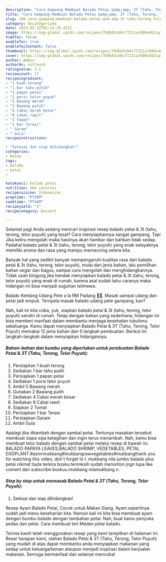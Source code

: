 ```yaml
---
description: "Cara Gampang Membuat Balado Petai &amp;amp; 3T (Tahu, Terong, Telor Puyuh), Lezat"
title: "Cara Gampang Membuat Balado Petai &amp;amp; 3T (Tahu, Terong, Telor Puyuh), Lezat"
slug: 100-cara-gampang-membuat-balado-petai-and-amp-3t-tahu-terong-telor-puyuh-lezat
category: Uncategorized
date: 2023-02-22T02:14:29.421Z
image: https://img-global.cpcdn.com/recipes/7b9b83cb6c77221a/680x482cq70/balado-petai-3t-tahu-terong-telor-puyuh-foto-resep-utama.jpg
hideToc: false
enableToc: true
enableTocContent: false
thumbnail: https://img-global.cpcdn.com/recipes/7b9b83cb6c77221a/680x482cq70/balado-petai-3t-tahu-terong-telor-puyuh-foto-resep-utama.jpg
cover: https://img-global.cpcdn.com/recipes/7b9b83cb6c77221a/680x482cq70/balado-petai-3t-tahu-terong-telor-puyuh-foto-resep-utama.jpg
author: Admin
authorAv: notfound
ratingvalue: 3.2
reviewcount: 17
recipeingredient:
- "1 buah terong"
- "1 bar tahu putih"
- "1 papan petai"
- "1 porsi telor puyuh"
- "5 Bawang merah"
- "2 Bawang putih"
- "4 Cabai merah besar"
- "8 Cabai rawit"
- "2 Tomat"
- "1 bar Terasi"
- " Garam"
- " Gula"
recipeinstructions:

- "Selesai dan siap dihidangkan!"
categories:
- Resep
tags:
- balado
- petai
- 

katakunci: balado petai  
nutrition: 264 calories
recipecuisine: Indonesian
preptime: "PT20M"
cooktime: "PT44M"
recipeyield: "1"
recipecategory: Dessert

---
```



Selamat pagi Anda sedang mencari inspirasi resep balado petai &amp; 3t (tahu, terong, telor puyuh) yang lezat? Cara menyiapkannya sangat gampang. Tapi Jika keliru mengolah maka hasilnya akan hambar dan bahkan tidak sedap. Padahal balado petai &amp; 3t (tahu, terong, telor puyuh) yang enak selayaknya memiliki aroma dan rasa yang mampu memancing selera kita.


Banyak hal yang sedikit banyak mempengaruhi kualitas rasa dari balado petai &amp; 3t (tahu, terong, telor puyuh), mulai dari jenis bahan, lalu pemilihan bahan segar dan bagus, sampai cara mengolah dan menghidangkannya. Tidak usah bingung jika hendak menyiapkan balado petai &amp; 3t (tahu, terong, telor puyuh) yang enak di rumah, karena asal sudah tahu caranya maka hidangan ini bisa menjadi suguhan istimewa.

Balado Kentang Udang Pete a la RM Padang 👍🏼. Masak sampai udang dan petai jadi empuk. Ternyata masak balado udang pete gampang, kan?


Nah, kali ini kita coba, yuk, siapkan balado petai &amp; 3t (tahu, terong, telor puyuh) sendiri di rumah. Tetap dengan bahan yang sederhana, hidangan ini bisa memberi manfaat dalam membantu menjaga kesehatan tubuhmu sekeluarga. Kamu dapat menyiapkan Balado Petai &amp; 3T (Tahu, Terong, Telor Puyuh) memakai 12 jenis bahan dan 0 langkah pembuatan. Berikut ini langkah-langkah dalam menyiapkan hidangannya.

<!--inarticleads1-->

##### Bahan-bahan dan bumbu yang diperlukan untuk pembuatan Balado Petai &amp; 3T (Tahu, Terong, Telor Puyuh):

1. Persiapkan 1 buah terong
1. Sediakan 1 bar tahu putih
1. Persiapkan 1 papan petai
1. Sediakan 1 porsi telor puyuh
1. Ambil 5 Bawang merah
1. Gunakan 2 Bawang putih
1. Sediakan 4 Cabai merah besar
1. Sediakan 8 Cabai rawit
1. Siapkan 2 Tomat
1. Persiapkan 1 bar Terasi
1. Persiapkan  Garam
1. Ambil  Gula


Apalagi jika ditambah dengan sambal petai. Tentunya masakan tersebut membuat siapa saja ketagihan dan ingin terus menambah. Nah, kamu bisa membuat telur balado dengan sambal petai melalui resep di bawah ini. BALADO PAPAYA LEAVES,BALADO SHRIMP, VEGETABLES, PETAI, EGGPLANT.#asmrmukbang#mukbangrawvegetables#mukbangthank you for watching this video, don&#39;t forget to l. mukbang nila jumbo balado plus petai nikmat tiada terkira bosku.terimksih sudah menonton jngn lupa like coment dan subscribe boskuu.mukbang nilamukbang n. 

<!--inarticleads2-->

##### Step by step untuk memasak Balado Petai &amp; 3T (Tahu, Terong, Telor Puyuh):


1. Selesai dan siap dihidangkan!

Resep Ayam Balado Petai, Cocok untuk Makan Siang. Ayam sepertinya sudah jadi menu keseharian kita. Namun kali ini kita bisa membuat ayam dengan bumbu balado dengan tambahan petai. Nah, buat kamu penyuka pedas dan petai. Cara membuat teri Medan petai balado. 

Terima kasih telah menggunakan resep yang kami tampilkan di halaman ini. Besar harapan kami, olahan Balado Petai &amp; 3T (Tahu, Terong, Telor Puyuh) yang mudah di atas dapat membantu anda menyiapkan makanan yang sedap untuk keluarga/teman ataupun menjadi inspirasi dalam berjualan makanan. Semoga bermanfaat dan selamat mencoba!
